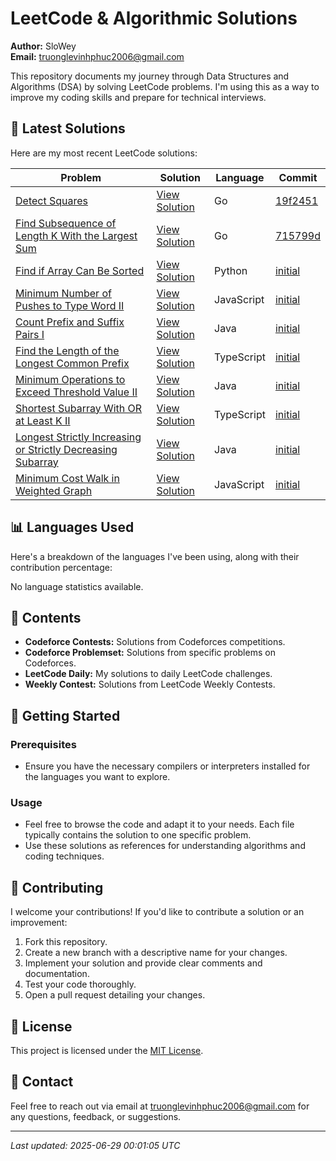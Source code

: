 
# LeetCode & Algorithmic Solutions

**Author:** SloWey  
**Email:** truonglevinhphuc2006@gmail.com

This repository documents my journey through Data Structures and Algorithms (DSA) by solving LeetCode problems. I'm using this as a way to improve my coding skills and prepare for technical interviews.

## 🚀 Latest Solutions

Here are my most recent LeetCode solutions:

| Problem | Solution | Language | Commit |
|---------|----------|----------|--------|
| [Detect Squares](https://leetcode.com/problems/detect-squares) | [View Solution](https://github.com/sloweyyy/DSA/blob/main/LeetCode%20Daily/02013.%20Detect%20Squares.go) | Go | [19f2451](https://github.com/sloweyyy/DSA/commit/76930015c5cf452dd67d93c41c5083374db565ce) |
| [Find Subsequence of Length K With the Largest Sum](https://leetcode.com/problems/longest-subsequence-repeated-k-times/description) | [View Solution](https://github.com/sloweyyy/DSA/blob/main/LeetCode%20Daily/02099.%20Find%20Subsequence%20of%20Length%20K%20With%20the%20Largest%20Sum.go) | Go | [715799d](https://github.com/sloweyyy/DSA/commit/76930015c5cf452dd67d93c41c5083374db565ce) |
| [Find if Array Can Be Sorted](https://leetcode.com/problems/find-if-array-can-be-sorted) | [View Solution](https://github.com/sloweyyy/DSA/blob/main/LeetCode%20Daily/03011.%20Find%20if%20Array%20Can%20Be%20Sorted.py) | Python | [initial](https://github.com/sloweyyy/DSA/commit/76930015c5cf452dd67d93c41c5083374db565ce) |
| [Minimum Number of Pushes to Type Word II](https://leetcode.com/problems/minimum-number-of-pushes-to-type-word-ii) | [View Solution](https://github.com/sloweyyy/DSA/blob/main/LeetCode%20Daily/03016.%20Minimum%20Number%20of%20Pushes%20to%20Type%20Word%20II.js) | JavaScript | [initial](https://github.com/sloweyyy/DSA/commit/76930015c5cf452dd67d93c41c5083374db565ce) |
| [Count Prefix and Suffix Pairs I](https://leetcode.com/problems/count-prefix-and-suffix-pairs-i) | [View Solution](https://github.com/sloweyyy/DSA/blob/main/LeetCode%20Daily/03042.%20Count%20Prefix%20and%20Suffix%20Pairs%20I.java) | Java | [initial](https://github.com/sloweyyy/DSA/commit/76930015c5cf452dd67d93c41c5083374db565ce) |
| [Find the Length of the Longest Common Prefix](https://leetcode.com/problems/find-the-length-of-the-longest-common-prefix) | [View Solution](https://github.com/sloweyyy/DSA/blob/main/LeetCode%20Daily/03043.%20Find%20the%20Length%20of%20the%20Longest%20Common%20Prefix.ts) | TypeScript | [initial](https://github.com/sloweyyy/DSA/commit/76930015c5cf452dd67d93c41c5083374db565ce) |
| [Minimum Operations to Exceed Threshold Value II](https://leetcode.com/problems/minimum-operations-to-exceed-threshold-value-ii) | [View Solution](https://github.com/sloweyyy/DSA/blob/main/LeetCode%20Daily/03066.%20Minimum%20Operations%20to%20Exceed%20Threshold%20Value%20II.java) | Java | [initial](https://github.com/sloweyyy/DSA/commit/76930015c5cf452dd67d93c41c5083374db565ce) |
| [Shortest Subarray With OR at Least K II](https://leetcode.com/problems/shortest-subarray-with-or-at-least-k-ii) | [View Solution](https://github.com/sloweyyy/DSA/blob/main/LeetCode%20Daily/03097.%20Shortest%20Subarray%20With%20OR%20at%20Least%20K%20II.ts) | TypeScript | [initial](https://github.com/sloweyyy/DSA/commit/76930015c5cf452dd67d93c41c5083374db565ce) |
| [Longest Strictly Increasing or Strictly Decreasing Subarray](https://leetcode.com/problems/longest-strictly-increasing-or-strictly-decreasing-subarray) | [View Solution](https://github.com/sloweyyy/DSA/blob/main/LeetCode%20Daily/03105.%20Longest%20Strictly%20Increasing%20or%20Strictly%20Decreasing%20Subarray.java) | Java | [initial](https://github.com/sloweyyy/DSA/commit/76930015c5cf452dd67d93c41c5083374db565ce) |
| [Minimum Cost Walk in Weighted Graph](https://leetcode.com/problems/minimum-cost-walk-in-weighted-graph) | [View Solution](https://github.com/sloweyyy/DSA/blob/main/LeetCode%20Daily/03108.%20Minimum%20Cost%20Walk%20in%20Weighted%20Graph.js) | JavaScript | [initial](https://github.com/sloweyyy/DSA/commit/76930015c5cf452dd67d93c41c5083374db565ce) |

## 📊 Languages Used

Here's a breakdown of the languages I've been using, along with their contribution percentage:

No language statistics available.

## 📁 Contents

*   **Codeforce Contests:** Solutions from Codeforces competitions.
*   **Codeforce Problemset:** Solutions from specific problems on Codeforces.
*   **LeetCode Daily:** My solutions to daily LeetCode challenges.
*   **Weekly Contest:** Solutions from LeetCode Weekly Contests.

## 🚀 Getting Started

### Prerequisites

*   Ensure you have the necessary compilers or interpreters installed for the languages you want to explore.

### Usage

*   Feel free to browse the code and adapt it to your needs. Each file typically contains the solution to one specific problem.
*   Use these solutions as references for understanding algorithms and coding techniques.

## 🤝 Contributing

I welcome your contributions! If you'd like to contribute a solution or an improvement:

1.  Fork this repository.
2.  Create a new branch with a descriptive name for your changes.
3.  Implement your solution and provide clear comments and documentation.
4.  Test your code thoroughly.
5.  Open a pull request detailing your changes.

## 📄 License

This project is licensed under the [MIT License](LICENSE).

## 📧 Contact

Feel free to reach out via email at truonglevinhphuc2006@gmail.com for any questions, feedback, or suggestions.

---

*Last updated: 2025-06-29 00:01:05 UTC*